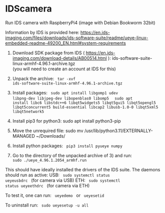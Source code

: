 # IDScamera
Run IDS camera with RaspberryPi4 (image with Debian Bookworm 32bit)



Information by IDS is provided here: https://en.ids-imaging.com/files/downloads/ids-software-suite/readme/ueye-linux-embedded-readme-49200_EN.html#system-requirements

1) Download SDK package from IDS ( https://en.ids-imaging.com/download-details/AB00514.html ):  ids-software-suite-linux-armhf-4.96.1-archive.tgz <br>
   (you will need to create an account at IDS for this)

3) Unpack the archive:  <code> tar -xvf ids-software-suite-linux-armhf-4.96.1-archive.tgz  </code>

4) Install packages:
    <code> sudo apt install libgomp1 udev libpng-dev libjpeg-dev libopenblas0 libomp5  </code>
    <code> sudo apt install libc6 libstdc++6 libqt5widgets5 libqt5gui5 libqt5opengl5 libqt5concurrent5 build-essential libcap2 libusb-1.0-0 libqt5xml5 libqt5network5  </code>
   
6) Install pip3 for python3:  sudo apt install python3-pip

7) Move the unrequired file:  sudo mv /usr/lib/python3.11/EXTERNALLY-MANAGED ~/Downloads/

8) Install python packages:  <code> pip3 install pyueye numpy  </code>

9) Go to the directory of the unpacked archive of 3) and run:   <code> sudo ./ueye_4.96.1.2054_armhf.run  </code>

This should have ideally installed the drivers of the IDS suite. The daemons should run as active: 
USB: <code> sudo systemctl status ueyeusbdrc </code> (for camera via USB)
ETH: <code> sudo systemctl status ueyeethdrc </code> (for camera via ETH)

To test it, one can run:  <code> ueyedemo  </code> or  <code> ueyesetid  </code>

To uninstall run:   <code> sudo ueyesetup -u all  </code>
    
